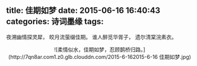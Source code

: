 title: 佳期如梦
date: 2015-06-16 16:40:43
categories: 诗词墨缘
tags:
---

夜溯幽情探灵犀，
皎月流萤缀佳期。
谁人醉觅华胥子，
遗尔清棠浣素衣。<!-- more -->

<center>![柔情似水，佳期如梦，忍顾鹊桥归路。](http://7qn8ar.com1.z0.glb.clouddn.com/2015-6-162015-6-16 佳期如梦.jpg)</center> 
